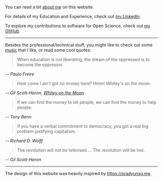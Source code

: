 You can read a bit [about me] on this website.

For details of my Education and Experience, check out [my LinkedIn].

To explore my contributions to software for Open Science, check out [my GitHub].

---

Besides the professional/technical stuff, you might like to check out
some [music] that I like, or read some cool quotes:

> When education is not liberating,
> the dream of the oppressed is to become the oppressor.

*-- Paulo Freire*

> How come I ain't got no money here? Hmm! Whitey's on the moon.

*-- Gil Scott-Heron, [Whitey on the Moon]*

> If we can find the money to kill people,
> we can find the money to help people.

*-- Tony Benn*

> If you have a verbal commitment to democracy,
> you got a real big problem justifying capitalism.

*-- Richard D. Wolff*

> The revolution will not be televised ... The revolution will be live.

*-- Gil Scott-Heron*

[about me]: ./about/
[my LinkedIn]: https://www.linkedin.com/in/lucascolley0/
[my GitHub]: https://github.com/lucascolley
[music]: ./music
[Whitey on the Moon]: https://youtu.be/otwkXZ0SmTs?si=hbdPYEgxrwgLad6S

---

The design of this website was heavily inspired by https://pradyunsg.me.
